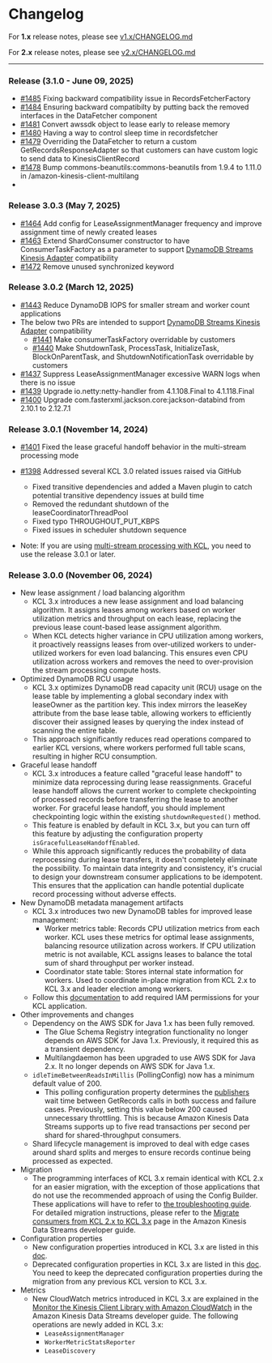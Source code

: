 # Changelog

For **1.x** release notes, please see [v1.x/CHANGELOG.md](https://github.com/awslabs/amazon-kinesis-client/blob/v1.x/CHANGELOG.md)

For **2.x** release notes, please see [v2.x/CHANGELOG.md](https://github.com/awslabs/amazon-kinesis-client/blob/v2.x/CHANGELOG.md)

---
### Release (3.1.0 - June 09, 2025)
* [#1485](https://github.com/awslabs/amazon-kinesis-client/pull/1485) Fixing backward compatibility issue in RecordsFetcherFactory
* [#1484](https://github.com/awslabs/amazon-kinesis-client/pull/1484) Ensuring backward compatibilty by putting back the removed interfaces in the DataFetcher component
* [#1481](https://github.com/awslabs/amazon-kinesis-client/pull/1481) Convert awssdk object to lease early to release memory
* [#1480](https://github.com/awslabs/amazon-kinesis-client/pull/1480) Having a way to control sleep time in recordsfetcher
* [#1479](https://github.com/awslabs/amazon-kinesis-client/pull/1479) Overriding the DataFetcher to return a custom GetRecordsResponseAdapter so that customers can have custom logic to send data to KinesisClientRecord
* [#1478](https://github.com/awslabs/amazon-kinesis-client/pull/1478) Bump commons-beanutils:commons-beanutils from 1.9.4 to 1.11.0 in /amazon-kinesis-client-multilang
* 
### Release 3.0.3 (May 7, 2025)
* [#1464](https://github.com/awslabs/amazon-kinesis-client/pull/1464) Add config for LeaseAssignmentManager frequency and improve assignment time of newly created leases
* [#1463](https://github.com/awslabs/amazon-kinesis-client/pull/1463) Extend ShardConsumer constructor to have ConsumerTaskFactory as a parameter to support [DynamoDB Streams Kinesis Adapter](https://github.com/awslabs/dynamodb-streams-kinesis-adapter) compatibility
* [#1472](https://github.com/awslabs/amazon-kinesis-client/pull/1472) Remove unused synchronized keyword

### Release 3.0.2 (March 12, 2025)
* [#1443](https://github.com/awslabs/amazon-kinesis-client/pull/1443) Reduce DynamoDB IOPS for smaller stream and worker count applications
* The below two PRs are intended to support [DynamoDB Streams Kinesis Adapter](https://github.com/awslabs/dynamodb-streams-kinesis-adapter) compatibility
  * [#1441](https://github.com/awslabs/amazon-kinesis-client/pull/1441) Make consumerTaskFactory overridable by customers
  * [#1440](https://github.com/awslabs/amazon-kinesis-client/pull/1440) Make ShutdownTask, ProcessTask, InitializeTask, BlockOnParentTask, and ShutdownNotificationTask overridable by customers
* [#1437](https://github.com/awslabs/amazon-kinesis-client/pull/1437) Suppress LeaseAssignmentManager excessive WARN logs when there is no issue
* [#1439](https://github.com/awslabs/amazon-kinesis-client/pull/1439) Upgrade io.netty:netty-handler from 4.1.108.Final to 4.1.118.Final
* [#1400](https://github.com/awslabs/amazon-kinesis-client/pull/1400) Upgrade com.fasterxml.jackson.core:jackson-databind from 2.10.1 to 2.12.7.1

### Release 3.0.1 (November 14, 2024)
* [#1401](https://github.com/awslabs/amazon-kinesis-client/pull/1401) Fixed the lease graceful handoff behavior in the multi-stream processing mode
* [#1398](https://github.com/awslabs/amazon-kinesis-client/pull/1398) Addressed several KCL 3.0 related issues raised via GitHub
    * Fixed transitive dependencies and added a Maven plugin to catch potential transitive dependency issues at build time
    * Removed the redundant shutdown of the leaseCoordinatorThreadPool
    * Fixed typo THROUGHOUT_PUT_KBPS
    * Fixed issues in scheduler shutdown sequence

* Note: If you are using [multi-stream processing with KCL](https://docs.aws.amazon.com/streams/latest/dev/kcl-multi-stream.html), you need to use the release 3.0.1 or later.

### Release 3.0.0 (November 06, 2024)
* New lease assignment / load balancing algorithm
    * KCL 3.x introduces a new lease assignment and load balancing algorithm. It assigns leases among workers based on worker utilization metrics and throughput on each lease, replacing the previous lease count-based lease assignment algorithm.
    * When KCL detects higher variance in CPU utilization among workers, it proactively reassigns leases from over-utilized workers to under-utilized workers for even load balancing. This ensures even CPU utilization across workers and removes the need to over-provision the stream processing compute hosts.
* Optimized DynamoDB RCU usage
    * KCL 3.x optimizes DynamoDB read capacity unit (RCU) usage on the lease table by implementing a global secondary index with leaseOwner as the partition key. This index mirrors the leaseKey attribute from the base lease table, allowing workers to efficiently discover their assigned leases by querying the index instead of scanning the entire table.
    * This approach significantly reduces read operations compared to earlier KCL versions, where workers performed full table scans, resulting in higher RCU consumption.
* Graceful lease handoff
    * KCL 3.x introduces a feature called "graceful lease handoff" to minimize data reprocessing during lease reassignments. Graceful lease handoff allows the current worker to complete checkpointing of processed records before transferring the lease to another worker. For graceful lease handoff, you should implement checkpointing logic within the existing `shutdownRequested()` method.
    * This feature is enabled by default in KCL 3.x, but you can turn off this feature by adjusting the configuration property `isGracefulLeaseHandoffEnabled`.
    * While this approach significantly reduces the probability of data reprocessing during lease transfers, it doesn't completely eliminate the possibility. To maintain data integrity and consistency, it's crucial to design your downstream consumer applications to be idempotent. This ensures that the application can handle potential duplicate record processing without adverse effects.
* New DynamoDB metadata management artifacts
    * KCL 3.x introduces two new DynamoDB tables for improved lease management:
        * Worker metrics table: Records CPU utilization metrics from each worker. KCL uses these metrics for optimal lease assignments, balancing resource utilization across workers. If CPU utilization metric is not available, KCL assigns leases to balance the total sum of shard throughput per worker instead.
        * Coordinator state table: Stores internal state information for workers. Used to coordinate in-place migration from KCL 2.x to KCL 3.x and leader election among workers.
    * Follow this [documentation](https://docs.aws.amazon.com/streams/latest/dev/kcl-migration-from-2-3.html#kcl-migration-from-2-3-IAM-permissions) to add required IAM permissions for your KCL application.
* Other improvements and changes
    * Dependency on the AWS SDK for Java 1.x has been fully removed.
        * The Glue Schema Registry integration functionality no longer depends on AWS SDK for Java 1.x. Previously, it required this as a transient dependency.
        * Multilangdaemon has been upgraded to use AWS SDK for Java 2.x. It no longer depends on AWS SDK for Java 1.x.
    * `idleTimeBetweenReadsInMillis` (PollingConfig) now has a minimum default value of 200.
        * This polling configuration property determines the [publishers](https://github.com/awslabs/amazon-kinesis-client/blob/master/amazon-kinesis-client/src/main/java/software/amazon/kinesis/retrieval/polling/PrefetchRecordsPublisher.java) wait time between GetRecords calls in both success and failure cases. Previously, setting this value below 200 caused unnecessary throttling. This is because Amazon Kinesis Data Streams supports up to five read transactions per second per shard for shared-throughput consumers.
    * Shard lifecycle management is improved to deal with edge cases around shard splits and merges to ensure records continue being processed as expected.
* Migration
    * The programming interfaces of KCL 3.x remain identical with KCL 2.x for an easier migration, with the exception of those applications that do not use the recommended approach of using the Config Builder. These applications will have to refer to [the troubleshooting guide](https://docs.aws.amazon.com/streams/latest/dev/troubleshooting-consumers.html#compiliation-error-leasemanagementconfig). For detailed migration instructions, please refer to the [Migrate consumers from KCL 2.x to KCL 3.x](https://docs.aws.amazon.com/streams/latest/dev/kcl-migration-from-2-3.html) page in the Amazon Kinesis Data Streams developer guide.
* Configuration properties
    * New configuration properties introduced in KCL 3.x are listed in this [doc](https://github.com/awslabs/amazon-kinesis-client/blob/master/docs/kcl-configurations.md#new-configurations-in-kcl-3x).
    * Deprecated configuration properties in KCL 3.x are listed in this [doc](https://github.com/awslabs/amazon-kinesis-client/blob/master/docs/kcl-configurations.md#discontinued-configuration-properties-in-kcl-3x). You need to keep the deprecated configuration properties during the migration from any previous KCL version to KCL 3.x.
* Metrics
    * New CloudWatch metrics introduced in KCL 3.x are explained in the [Monitor the Kinesis Client Library with Amazon CloudWatch](https://docs.aws.amazon.com/streams/latest/dev/monitoring-with-kcl.html) in the Amazon Kinesis Data Streams developer guide. The following operations are newly added in KCL 3.x:
        * `LeaseAssignmentManager`
        * `WorkerMetricStatsReporter`
        * `LeaseDiscovery`
